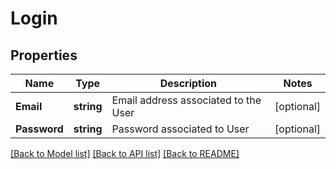 # Login

## Properties
Name | Type | Description | Notes
------------ | ------------- | ------------- | -------------
**Email** | **string** | Email address associated to the User | [optional] 
**Password** | **string** | Password associated to User | [optional] 

[[Back to Model list]](../README.md#documentation-for-models) [[Back to API list]](../README.md#documentation-for-api-endpoints) [[Back to README]](../README.md)


